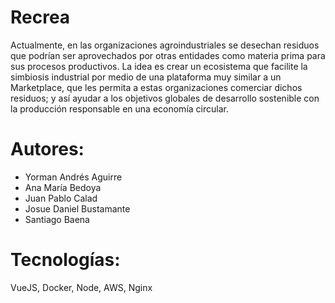 # Recrea
Actualmente, en las organizaciones agroindustriales se desechan
residuos que podrían ser aprovechados por otras entidades como
materia prima para sus procesos productivos. La idea es crear un
ecosistema que facilite la simbiosis industrial por medio de una
plataforma muy similar a un Marketplace, que les permita a estas
organizaciones comerciar dichos residuos; y así ayudar a los
objetivos globales de desarrollo sostenible con la producción
responsable en una economía circular.

# Autores:
* Yorman Andrés Aguirre
* Ana María Bedoya
* Juan Pablo Calad
* Josue Daniel Bustamante
* Santiago Baena

# Tecnologías:
VueJS, Docker, Node, AWS, Nginx
